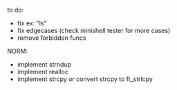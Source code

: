 to do:

- fix ex: "ls"
- fix edgecases (check minishell tester for more cases)
- remove forbidden funcs

NORM:
- implement strndup
- implement realloc
- implement strcpy or convert strcpy to ft_strlcpy
  

